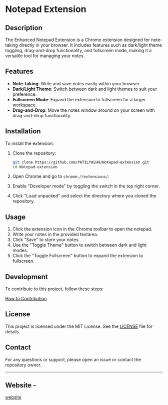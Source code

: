 # Notepad Extension

## Description

The Enhanced Notepad Extension is a Chrome extension designed for note-taking directly in your browser. It includes features such as dark/light theme toggling, drag-and-drop functionality, and fullscreen mode, making it a versatile tool for managing your notes.

## Features

- **Note-taking**: Write and save notes easily within your browser.
- **Dark/Light Theme**: Switch between dark and light themes to suit your preference.
- **Fullscreen Mode**: Expand the extension to fullscreen for a larger workspace.
- **Drag-and-Drop**: Move the notes window around on your screen with drag-and-drop functionality.

## Installation

To install the extension:

1. Clone the repository:
   ```bash
   git clone https://github.com/PATILYASHH/Notepad-extension.git
   cd Notepad-extension
   ```

2. Open Chrome and go to `chrome://extensions/`.

3. Enable "Developer mode" by toggling the switch in the top right corner.

4. Click "Load unpacked" and select the directory where you cloned the repository.

## Usage

1. Click the extension icon in the Chrome toolbar to open the notepad.
2. Write your notes in the provided textarea.
3. Click "Save" to store your notes.
4. Use the "Toggle Theme" button to switch between dark and light modes.
5. Click the "Toggle Fullscreen" button to expand the extension to fullscreen.

## Development

To contribute to this project, follow these steps:

[How to Contribution](CONTRIBUTION.MD)

## License

This project is licensed under the MIT License. See the [LICENSE](https://github.com/PATILYASHH/LICENES/blob/main/README.MD) file for details.

## Contact

For any questions or support, please open an issue or contact the repository owner.

---
## Website -

[website](https://patilyash.vercel.app)